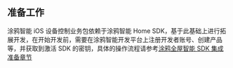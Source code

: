 ## 准备工作

涂鸦智能 iOS 设备控制业务包依赖于涂鸦智能 Home SDK，基于此基础上进行拓展开发，在开始开发前，需要在涂鸦智能开发平台上注册开发者账号、创建产品等，并获取到激活 SDK 的密钥，具体的操作流程请参考[涂鸦全屋智能 SDK 集成准备章节](https://tuyainc.github.io/tuyasmart_home_ios_sdk_doc/zh-hans/resource/Preparation.html)

